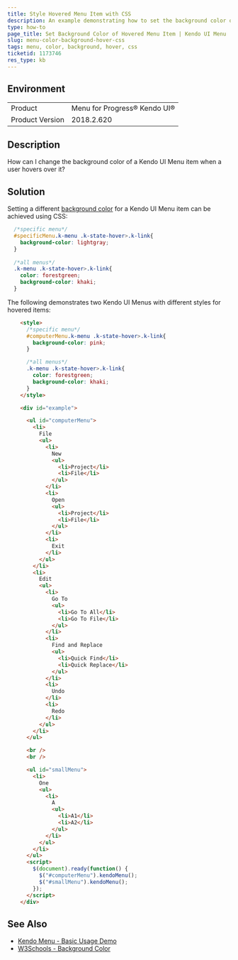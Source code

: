 ```yaml
---
title: Style Hovered Menu Item with CSS
description: An example demonstrating how to set the background color of a hovered Kendo UI Menu item
type: how-to
page_title: Set Background Color of Hovered Menu Item | Kendo UI Menu
slug: menu-color-background-hover-css
tags: menu, color, background, hover, css
ticketid: 1173746
res_type: kb
---
```


## Environment
<table>
 <tr>
  <td>Product</td>
  <td>Menu for Progress® Kendo UI®</td>
 </tr>
 <tr>
  <td>Product Version</td>
  <td>2018.2.620</td>
 </tr>
</table>

## Description

How can I change the background color of a Kendo UI Menu item when a user hovers over it? 

## Solution

Setting a different [background color](https://www.w3schools.com/css/css_background.asp) for a Kendo UI Menu item can be achieved using CSS:  
```CSS
  /*specific menu*/
  #specificMenu.k-menu .k-state-hover>.k-link{
    background-color: lightgray;
  }
 
  /*all menus*/
  .k-menu .k-state-hover>.k-link{
    color: forestgreen;
    background-color: khaki;
  }
```

The following demonstrates two Kendo UI Menus with different styles for hovered items:

```html
    <style>
      /*specific menu*/
      #computerMenu.k-menu .k-state-hover>.k-link{
        background-color: pink;
      }

      /*all menus*/
      .k-menu .k-state-hover>.k-link{
        color: forestgreen;
        background-color: khaki;
      } 
    </style>

    <div id="example">

      <ul id="computerMenu">
        <li>
          File
          <ul>
            <li>
              New
              <ul>
                <li>Project</li>
                <li>File</li>
              </ul>
            </li>
            <li>
              Open
              <ul>
                <li>Project</li>
                <li>File</li>
              </ul>
            </li>
            <li>
              Exit
            </li>
          </ul>
        </li>
        <li>
          Edit
          <ul>
            <li>
              Go To
              <ul>
                <li>Go To All</li>
                <li>Go To File</li>
              </ul>
            </li>
            <li>
              Find and Replace
              <ul>
                <li>Quick Find</li>
                <li>Quick Replace</li>
              </ul>
            </li>
            <li>
              Undo
            </li>
            <li>
              Redo
            </li>
          </ul>
        </li>
      </ul>

      <br />
      <br />

      <ul id="smallMenu">
        <li>
          One
          <ul>
            <li>
              A
              <ul>
                <li>A1</li>
                <li>A2</li>
              </ul>
            </li>
          </ul>
        </li>
      </ul>
      <script>
        $(document).ready(function() {
          $("#computerMenu").kendoMenu();
          $("#smallMenu").kendoMenu();
        });
      </script>
    </div>
```

## See Also

* [Kendo Menu - Basic Usage Demo](https://demos.telerik.com/kendo-ui/menu/index)
* [W3Schools - Background Color](https://www.w3schools.com/css/css_background.asp)
